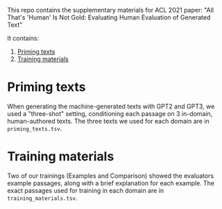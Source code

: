 This repo contains the supplementary materials for ACL 2021 paper: "All That's 'Human' Is Not Gold: Evaluating Human Evaluation of Generated Text"

It contains:
1. [Priming texts](#priming-texts)
2. [Training materials](#training-materials)

# Priming texts
When generating the machine-generated texts with GPT2 and GPT3, we used a "three-shot" setting, conditioning each passage on 3 in-domain, human-authored texts. The three texts we used for each domain are in `priming_texts.tsv`.

# Training materials
Two of our trainings (Examples and Comparison) showed the evaluators example passages, along with a brief explanation for each example. The exact passages used for training in each domain are in `training_materials.tsv`.
